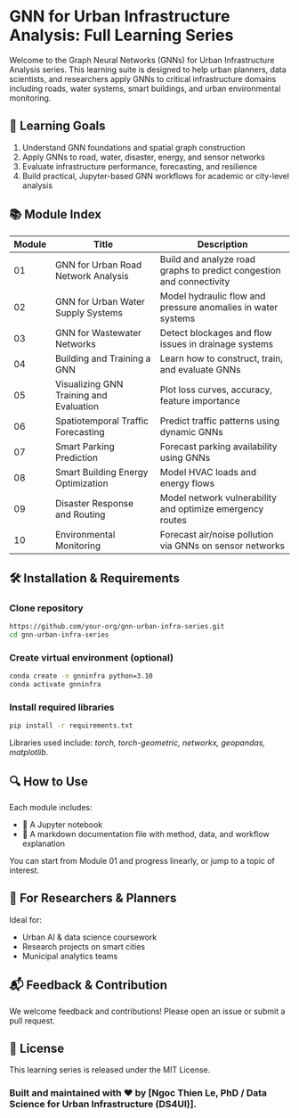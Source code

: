 # GNN for Urban Infrastructure Analysis: Full Learning Series

Welcome to the Graph Neural Networks (GNNs) for Urban Infrastructure Analysis series. This learning suite is designed to help urban planners, data scientists, and researchers apply GNNs to critical infrastructure domains including roads, water systems, smart buildings, and urban environmental monitoring.

## 🎯 Learning Goals
1. Understand GNN foundations and spatial graph construction
2. Apply GNNs to road, water, disaster, energy, and sensor networks
3. Evaluate infrastructure performance, forecasting, and resilience
4. Build practical, Jupyter-based GNN workflows for academic or city-level analysis

## 📚 Module Index
 Module      | Title       | Description|
| ----------- | ----------- |------------|
| 01    | GNN for Urban Road Network Analysis  |Build and analyze road graphs to predict congestion and connectivity
|02|GNN for Urban Water Supply Systems|Model hydraulic flow and pressure anomalies in water systems
|03|GNN for Wastewater Networks|Detect blockages and flow issues in drainage systems
|04|Building and Training a GNN|Learn how to construct, train, and evaluate GNNs
|05|Visualizing GNN Training and Evaluation|Plot loss curves, accuracy, feature importance
|06|Spatiotemporal Traffic Forecasting|Predict traffic patterns using dynamic GNNs
|07|Smart Parking Prediction|Forecast parking availability using GNNs
|08|Smart Building Energy Optimization|Model HVAC loads and energy flows
|09|Disaster Response and Routing|Model network vulnerability and optimize emergency routes
|10|Environmental Monitoring|Forecast air/noise pollution via GNNs on sensor networks

## 🛠 Installation & Requirements

### Clone repository
```bash
https://github.com/your-org/gnn-urban-infra-series.git
cd gnn-urban-infra-series
```

### Create virtual environment (optional)
```bash
conda create -n gnninfra python=3.10
conda activate gnninfra
```

### Install required libraries
```bash
pip install -r requirements.txt
```
Libraries used include: *torch, torch-geometric, networkx, geopandas, matplotlib*.
## 🔍 How to Use
Each module includes:
- 📓 A Jupyter notebook
- 📄 A markdown documentation file with method, data, and workflow explanation

You can start from Module 01 and progress linearly, or jump to a topic of interest.
## 🧠 For Researchers & Planners
Ideal for:
- Urban AI & data science coursework
- Research projects on smart cities
- Municipal analytics teams
## 📬 Feedback & Contribution
We welcome feedback and contributions! Please open an issue or submit a pull request.
## 📜 License
This learning series is released under the MIT License.

### Built and maintained with ❤️ by [Ngoc Thien Le, PhD / Data Science for Urban Infrastructure (DS4UI)].